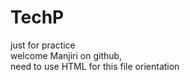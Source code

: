# TechP
just for practice
<br>
welcome Manjiri on github,
<br>
need to use HTML for this file orientation

